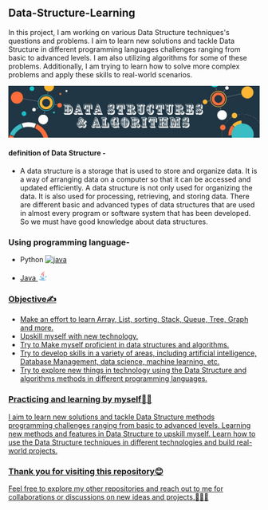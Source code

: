
## Data-Structure-Learning
In this project, I am working on various Data Structure techniques's questions and problems. I aim to learn new solutions and tackle Data Structure in different programming languages challenges ranging from basic to advanced levels. I am also utilizing algorithms for some of these problems. Additionally, I am trying to learn how to solve more complex problems and apply these skills to real-world scenarios.

![dsa logo](https://github.com/abhaymishra24/Data-Structure-Learning/blob/main/Data%20Structure.jpg)

#### definition of Data Structure - 
- A data structure is a storage that is used to store and organize data. It is a way of arranging data on a computer so that it can be accessed and updated efficiently. A data structure is not only used for organizing the data. It is also used for processing, retrieving, and storing data. There are different basic and advanced types of data structures that are used in almost every program or software system that has been developed. So we must have good knowledge about data structures.

### Using programming language-

- Python <a href="https://www.python.com" target="_blank" rel="noreferrer"> <img src="https://s3.dualstack.us-east-2.amazonaws.com/pythondotorg-assets/media/files/python-logo-only.svg" alt="java" width="20" height="20"/>

- Java <a href="https://www.java.com" target="_blank" rel="noreferrer"> <img src="https://raw.githubusercontent.com/devicons/devicon/master/icons/java/java-original.svg" alt="java" width="20" height="20"/>

### Objective✍️
- Make an effort to learn Array, List, sorting, Stack, Queue, Tree, Graph and more. 
- Upskill myself with new technology.
- Try to Make myself proficient in data structures and algorithms.
- Try to develop skills in a variety of areas, including artificial intelligence, Database Management, data science, machine learning, etc.
- Try to explore new things in technology using the Data Structure and algorithms methods in different programming languages.

### Practicing and learning by myself🧑‍💻
I aim to learn new solutions and tackle Data Structure methods programming challenges ranging from basic to advanced levels. Learning new methods and features in Data Structure to upskill myself. Learn how to use the Data Structure techniques in different technologies and build real-world projects.

### Thank you for visiting this repository😊
Feel free to explore my other repositories and reach out to me for collaborations or discussions on new ideas and projects.🧑‍💻🚀
